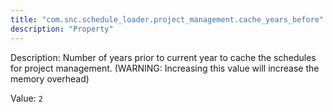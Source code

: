 ```yaml
---
title: "com.snc.schedule_loader.project_management.cache_years_before"
description: "Property"
---
```


Description: Number of years prior to current year to cache the schedules for project management. (WARNING: Increasing this value will increase the memory overhead)

Value: `2`